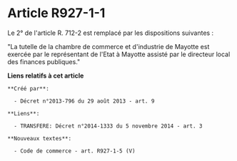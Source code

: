 # Article R927-1-1

Le 2° de l'article R. 712-2 est remplacé par les dispositions suivantes :

"La tutelle de la chambre de commerce et d'industrie de Mayotte est exercée par le représentant de l'Etat à Mayotte assisté
par le directeur local des finances publiques."

**Liens relatifs à cet article**

	**Créé par**:

	  - Décret n°2013-796 du 29 août 2013 - art. 9

	**Liens**:

	  - TRANSFERE: Décret n°2014-1333 du 5 novembre 2014 - art. 3

	**Nouveaux textes**:

	  - Code de commerce - art. R927-1-5 (V)
